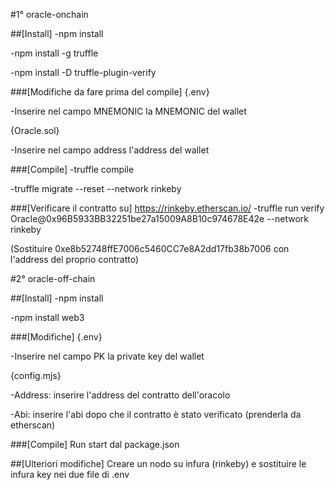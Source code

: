 #1° oracle-onchain

##[Install]
-npm install

-npm install -g truffle

-npm install -D truffle-plugin-verify

###[Modifiche da fare prima del compile]
{.env}

-Inserire nel campo MNEMONIC la MNEMONIC del wallet

{Oracle.sol}

-Inserire nel campo address l'address del wallet

###[Compile]
-truffle compile

-truffle migrate --reset --network rinkeby

###[Verificare il contratto su] https://rinkeby.etherscan.io/
-truffle run verify Oracle@0x96B5933BB32251be27a15009A8B10c974678E42e --network rinkeby 

(Sostituire 0xe8b52748ffE7006c5460CC7e8A2dd17fb38b7006 con l'address del proprio contratto)


#2° oracle-off-chain

##[Install]
-npm install

-npm install web3

###[Modifiche]
{.env}

-Inserire nel campo PK la private key del wallet

{config.mjs}

-Address: inserire l'address del contratto dell'oracolo

-Abi: inserire l'abi dopo che il contratto è stato verificato (prenderla da etherscan)

###[Compile]
Run start dal package.json

##[Ulteriori modifiche]
Creare un nodo su infura (rinkeby) e sostituire le infura key nei due file di .env

